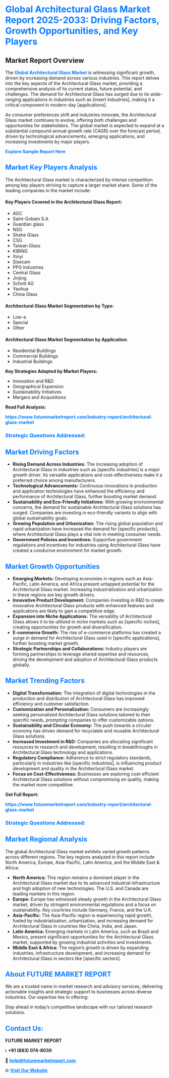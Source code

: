 <h1 style="color: #007BFF;">Global Architectural Glass Market Report 2025-2033: Driving Factors, Growth Opportunities, and Key Players</h1>

<section id="overview">
<h2>Market Report Overview</h2>
<p>The <a href="https://www.futuremarketreport.com/industry-report/architectural-glass-market" style="color: #007BFF; text-decoration: none;"><strong>Global Architectural Glass Market</strong></a> is witnessing significant growth, driven by increasing demand across various industries. This report delves into the key aspects of the Architectural Glass market, providing a comprehensive analysis of its current status, future potential, and challenges. The demand for Architectural Glass has surged due to its wide-ranging applications in industries such as [insert industries], making it a critical component in modern-day [applications].</p>
<p>As consumer preferences shift and industries innovate, the Architectural Glass market continues to evolve, offering both challenges and opportunities for stakeholders. The global market is expected to expand at a substantial compound annual growth rate (CAGR) over the forecast period, driven by technological advancements, emerging applications, and increasing investments by major players.</p>
</section>

<section id="overview">
<p><a href="https://www.futuremarketreport.com/request-sample/reportId=30234" style="color: #007BFF; text-decoration: none;"><strong>Explore Sample Report Here</strong></a></p>
</section>

<section id="key-players">
<h2 style="color: #007BFF;">Market Key Players Analysis</h2>
<p>The Architectural Glass market is characterized by intense competition among key players striving to capture a larger market share. Some of the leading companies in the market include:</p>
<h4>Key Players Covered in the Architectural Glass Report:</h4>
<ul><li>AGC</li><li>Saint-Gobain S.A</li><li>Guardian glass</li><li>NSG</li><li>Shahe Glass</li><li>CSG</li><li>Taiwan Glass</li><li>KIBING</li><li>Xinyi</li><li>Sisecam</li><li>PPG Industries</li><li>Central Glass</li><li>Jinjing</li><li>Schott AG</li><li>Yaohua</li><li>China Glass</li></ul>
<h4>Architectural Glass Market Segmentation by Type:</h4>
<ul><li>Low-e</li><li>Special</li><li>Other</li></ul>

<h4>Architectural Glass Market Segmentation by Application:</h4>
<ul><li>Residential Buildings</li><li>Commercial Buildings</li><li>Industrial Buildings</li></ul>
<p><strong>Key Strategies Adopted by Market Players:</strong></p>
<ul>
<li>Innovation and R&D</li>
<li>Geographical Expansion</li>
<li>Sustainability Initiatives</li>
<li>Mergers and Acquisitions</li>
</ul>
</section>

<section>
<p><strong>Read Full Analysis: </strong></p><a href="https://www.futuremarketreport.com/industry-report/architectural-glass-market" style="color: #007BFF; text-decoration: none;"><strong>https://www.futuremarketreport.com/industry-report/architectural-glass-market</strong></a>
<h3 style="color: #007BFF;">Strategic Questions Addressed:</h3>
</section>

<section id="driving-factors">
<h2 style="color: #007BFF;">Market Driving Factors</h2>
<ul>
<li><strong>Rising Demand Across Industries:</strong> The increasing adoption of Architectural Glass in industries such as [specific industries] is a major growth driver. Its versatile applications and cost-effectiveness make it a preferred choice among manufacturers.</li>
<li><strong>Technological Advancements:</strong> Continuous innovations in production and application technologies have enhanced the efficiency and performance of Architectural Glass, further boosting market demand.</li>
<li><strong>Sustainability and Eco-Friendly Initiatives:</strong> With growing environmental concerns, the demand for sustainable Architectural Glass solutions has surged. Companies are investing in eco-friendly variants to align with global sustainability goals.</li>
<li><strong>Growing Population and Urbanization:</strong> The rising global population and rapid urbanization have increased the demand for [specific products], where Architectural Glass plays a vital role in meeting consumer needs.</li>
<li><strong>Government Policies and Incentives:</strong> Supportive government regulations and incentives for industries using Architectural Glass have created a conducive environment for market growth.</li>
</ul>
</section>

<section id="growth-opportunities">
<h2 style="color: #007BFF;">Market Growth Opportunities</h2>
<ul>
<li><strong>Emerging Markets:</strong> Developing economies in regions such as Asia-Pacific, Latin America, and Africa present untapped potential for the Architectural Glass market. Increasing industrialization and urbanization in these regions are key growth drivers.</li>
<li><strong>Innovative Product Development:</strong> Companies investing in R&D to create innovative Architectural Glass products with enhanced features and applications are likely to gain a competitive edge.</li>
<li><strong>Expansion into Niche Applications:</strong> The versatility of Architectural Glass allows it to be utilized in niche markets such as [specific niches], creating opportunities for growth and diversification.</li>
<li><strong>E-commerce Growth:</strong> The rise of e-commerce platforms has created a surge in demand for Architectural Glass used in [specific applications], further boosting market growth.</li>
<li><strong>Strategic Partnerships and Collaborations:</strong> Industry players are forming partnerships to leverage shared expertise and resources, driving the development and adoption of Architectural Glass products globally.</li>
</ul>
</section>

<section id="trending-factors">
<h2 style="color: #007BFF;">Market Trending Factors</h2>
<ul>
<li><strong>Digital Transformation:</strong> The integration of digital technologies in the production and distribution of Architectural Glass has improved efficiency and customer satisfaction.</li>
<li><strong>Customization and Personalization:</strong> Consumers are increasingly seeking personalized Architectural Glass solutions tailored to their specific needs, prompting companies to offer customizable options.</li>
<li><strong>Sustainability and Circular Economy:</strong> The push towards a circular economy has driven demand for recyclable and reusable Architectural Glass solutions.</li>
<li><strong>Increased Investment in R&D:</strong> Companies are allocating significant resources to research and development, resulting in breakthroughs in Architectural Glass technology and applications.</li>
<li><strong>Regulatory Compliance:</strong> Adherence to strict regulatory standards, particularly in industries like [specific industries], is influencing product development and quality in the Architectural Glass market.</li>
<li><strong>Focus on Cost-Effectiveness:</strong> Businesses are exploring cost-efficient Architectural Glass solutions without compromising on quality, making the market more competitive.</li>
</ul>
</section>

<section>
<p><strong>Get Full Report: </strong></p><a href="https://www.futuremarketreport.com/industry-report/architectural-glass-market" style="color: #007BFF; text-decoration: none;"><strong>https://www.futuremarketreport.com/industry-report/architectural-glass-market</strong></a>
<h3 style="color: #007BFF;">Strategic Questions Addressed:</h3>
</section>


<section id="regional-analysis">
<h2 style="color: #007BFF;">Market Regional Analysis</h2>
<p>The global Architectural Glass market exhibits varied growth patterns across different regions. The key regions analyzed in this report include North America, Europe, Asia-Pacific, Latin America, and the Middle East & Africa:</p>
<ul>
<li><strong>North America:</strong> This region remains a dominant player in the Architectural Glass market due to its advanced industrial infrastructure and high adoption of new technologies. The U.S. and Canada are leading markets in this region.</li>
<li><strong>Europe:</strong> Europe has witnessed steady growth in the Architectural Glass market, driven by stringent environmental regulations and a focus on sustainability. Key countries include Germany, France, and the U.K.</li>
<li><strong>Asia-Pacific:</strong> The Asia-Pacific region is experiencing rapid growth, fueled by industrialization, urbanization, and increasing demand for Architectural Glass in countries like China, India, and Japan.</li>
<li><strong>Latin America:</strong> Emerging markets in Latin America, such as Brazil and Mexico, present significant opportunities for the Architectural Glass market, supported by growing industrial activities and investments.</li>
<li><strong>Middle East & Africa:</strong> The region’s growth is driven by expanding industries, infrastructure development, and increasing demand for Architectural Glass in sectors like [specific sectors].</li>
</ul>
</section>

<footer>
<h2 style="color: #007BFF;">About FUTURE MARKET REPORT</h2>
<p>We are a trusted name in market research and advisory services, delivering actionable insights and strategic support to businesses across diverse industries. Our expertise lies in offering:</p>

<p>Stay ahead in today’s competitive landscape with our tailored research solutions.</p>

<h2 style="color: #007BFF;">Contact Us:</h2>
<p><strong>FUTURE MARKET REPORT</strong></p>
<p>📞 <strong>+91 (883) 074-8030</strong></p>
<p>📧 <strong><a href="mailto:help@futuremarketreport.com" style="color: #007BFF;">help@futuremarketreport.com</a></strong></p>
<p>🌐 <strong><a href="https://www.futuremarketreport.com/" style="color: #007BFF;">Visit Our Website</a></strong></p>
</footer>